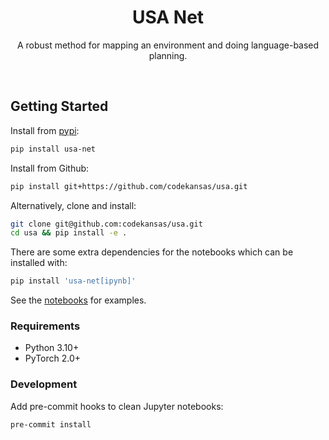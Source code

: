 <div align="center">

# USA Net

A robust method for mapping an environment and doing language-based planning.

</div>

<br />

## Getting Started

Install from [pypi](https://pypi.org/project/usa-net/):

```bash
pip install usa-net
```

Install from Github:

```bash
pip install git+https://github.com/codekansas/usa.git
```

Alternatively, clone and install:

```bash
git clone git@github.com:codekansas/usa.git
cd usa && pip install -e .
```

There are some extra dependencies for the notebooks which can be installed with:

```bash
pip install 'usa-net[ipynb]'
```

See the [notebooks](/notebooks) for examples.

### Requirements

- Python 3.10+
- PyTorch 2.0+

### Development

Add pre-commit hooks to clean Jupyter notebooks:

```bash
pre-commit install
```
